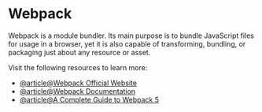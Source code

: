 # Webpack

Webpack is a module bundler. Its main purpose is to bundle JavaScript files for usage in a browser, yet it is also capable of transforming, bundling, or packaging just about any resource or asset.

Visit the following resources to learn more:

- [@article@Webpack Official Website](https://webpack.js.org/)
- [@article@Webpack Documentation](https://webpack.js.org/concepts/)
- [@article@A Complete Guide to Webpack 5](https://www.valentinog.com/blog/webpack)
